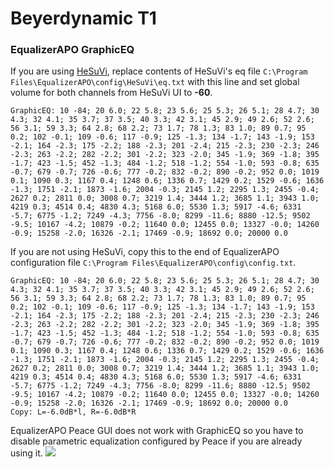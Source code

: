 # Beyerdynamic T1
### EqualizerAPO GraphicEQ
If you are using [HeSuVi](https://sourceforge.net/projects/hesuvi/), replace contents of HeSuVi's eq file `C:\Program Files\EqualizerAPO\config\HeSuVi\eq.txt` with this line and set global volume for both channels from HeSuVi UI to **-60**.
```
GraphicEQ: 10 -84; 20 6.0; 22 5.8; 23 5.6; 25 5.3; 26 5.1; 28 4.7; 30 4.3; 32 4.1; 35 3.7; 37 3.5; 40 3.3; 42 3.1; 45 2.9; 49 2.6; 52 2.6; 56 3.1; 59 3.3; 64 2.8; 68 2.2; 73 1.7; 78 1.3; 83 1.0; 89 0.7; 95 0.2; 102 -0.1; 109 -0.6; 117 -0.9; 125 -1.3; 134 -1.7; 143 -1.9; 153 -2.1; 164 -2.3; 175 -2.2; 188 -2.3; 201 -2.4; 215 -2.3; 230 -2.3; 246 -2.3; 263 -2.2; 282 -2.2; 301 -2.2; 323 -2.0; 345 -1.9; 369 -1.8; 395 -1.7; 423 -1.5; 452 -1.3; 484 -1.2; 518 -1.2; 554 -1.0; 593 -0.8; 635 -0.7; 679 -0.7; 726 -0.6; 777 -0.2; 832 -0.2; 890 -0.2; 952 0.0; 1019 0.1; 1090 0.3; 1167 0.4; 1248 0.6; 1336 0.7; 1429 0.2; 1529 -0.6; 1636 -1.3; 1751 -2.1; 1873 -1.6; 2004 -0.3; 2145 1.2; 2295 1.3; 2455 -0.4; 2627 0.2; 2811 0.0; 3008 0.7; 3219 1.4; 3444 1.2; 3685 1.1; 3943 1.0; 4219 0.3; 4514 0.4; 4830 4.3; 5168 6.0; 5530 1.3; 5917 -4.6; 6331 -5.7; 6775 -1.2; 7249 -4.3; 7756 -8.0; 8299 -11.6; 8880 -12.5; 9502 -9.5; 10167 -4.2; 10879 -0.2; 11640 0.0; 12455 0.0; 13327 -0.0; 14260 -0.9; 15258 -2.0; 16326 -2.1; 17469 -0.9; 18692 0.0; 20000 0.0
```
If you are not using HeSuVi, copy this to the end of EqualizerAPO configuration file `C:\Program Files\EqualizerAPO\config\config.txt`.
```
GraphicEQ: 10 -84; 20 6.0; 22 5.8; 23 5.6; 25 5.3; 26 5.1; 28 4.7; 30 4.3; 32 4.1; 35 3.7; 37 3.5; 40 3.3; 42 3.1; 45 2.9; 49 2.6; 52 2.6; 56 3.1; 59 3.3; 64 2.8; 68 2.2; 73 1.7; 78 1.3; 83 1.0; 89 0.7; 95 0.2; 102 -0.1; 109 -0.6; 117 -0.9; 125 -1.3; 134 -1.7; 143 -1.9; 153 -2.1; 164 -2.3; 175 -2.2; 188 -2.3; 201 -2.4; 215 -2.3; 230 -2.3; 246 -2.3; 263 -2.2; 282 -2.2; 301 -2.2; 323 -2.0; 345 -1.9; 369 -1.8; 395 -1.7; 423 -1.5; 452 -1.3; 484 -1.2; 518 -1.2; 554 -1.0; 593 -0.8; 635 -0.7; 679 -0.7; 726 -0.6; 777 -0.2; 832 -0.2; 890 -0.2; 952 0.0; 1019 0.1; 1090 0.3; 1167 0.4; 1248 0.6; 1336 0.7; 1429 0.2; 1529 -0.6; 1636 -1.3; 1751 -2.1; 1873 -1.6; 2004 -0.3; 2145 1.2; 2295 1.3; 2455 -0.4; 2627 0.2; 2811 0.0; 3008 0.7; 3219 1.4; 3444 1.2; 3685 1.1; 3943 1.0; 4219 0.3; 4514 0.4; 4830 4.3; 5168 6.0; 5530 1.3; 5917 -4.6; 6331 -5.7; 6775 -1.2; 7249 -4.3; 7756 -8.0; 8299 -11.6; 8880 -12.5; 9502 -9.5; 10167 -4.2; 10879 -0.2; 11640 0.0; 12455 0.0; 13327 -0.0; 14260 -0.9; 15258 -2.0; 16326 -2.1; 17469 -0.9; 18692 0.0; 20000 0.0
Copy: L=-6.0dB*l, R=-6.0dB*R
```
EqualizerAPO Peace GUI does not work with GraphicEQ so you have to disable parametric equalization configured by Peace if you are already using it.
![](https://raw.githubusercontent.com/jaakkopasanen/AutoEq/master/results/SBAF-Serious/innerfidelity/onear/Beyerdynamic%20T1/Beyerdynamic%20T1.png)
